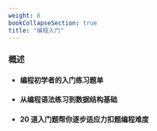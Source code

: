 ```yaml
---
weight: 8
bookCollapseSection: true
title: "编程入门"
---
```

 
 
 
 
 
 
 
 
 
 
### 概述
- #### 编程初学者的入门练习题单
- #### 从编程语法练习到数据结构基础
- #### 20 道入门题帮你逐步适应力扣题编程难度